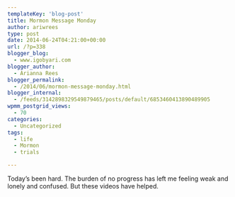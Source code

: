 ```yaml
---
templateKey: 'blog-post'
title: Mormon Message Monday
author: ariwrees
type: post
date: 2014-06-24T04:21:00+00:00
url: /?p=338
blogger_blog:
  - www.igobyari.com
blogger_author:
  - Arianna Rees
blogger_permalink:
  - /2014/06/mormon-message-monday.html
blogger_internal:
  - /feeds/3142898329549879465/posts/default/6853460413890489905
wpmm_postgrid_views:
  - 70
categories:
  - Uncategorized
tags:
  - life
  - Mormon
  - trials

---
```

Today’s been hard. The burden of no progress has left me feeling weak and lonely and confused. But these videos have helped.